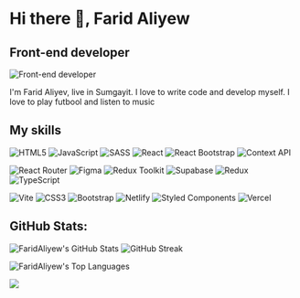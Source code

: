 # Hi there 👋, Farid Aliyew
## Front-end developer
![Front-end developer](https://i.pinimg.com/originals/88/4d/e8/884de81d29f37619ff17935475764213.jpg)

I'm Farid Aliyev, live in Sumgayit. I love to write code and develop myself. I love to play futbool and listen to music

## My skills

![HTML5](https://img.shields.io/badge/HTML5-E34F26?style=for-the-badge&logo=html5&logoColor=white)
![JavaScript](https://img.shields.io/badge/JavaScript-F7DF1E?style=for-the-badge&logo=javascript&logoColor=black)
![SASS](https://img.shields.io/badge/SASS-CC6699?style=for-the-badge&logo=sass&logoColor=white)
![React](https://img.shields.io/badge/React-61DAFB?style=for-the-badge&logo=react&logoColor=black)
![React Bootstrap](https://img.shields.io/badge/React_Bootstrap-7952B3?style=for-the-badge&logo=react-bootstrap&logoColor=white)
![Context API](https://img.shields.io/badge/Context_API-333333?style=for-the-badge&logo=react&logoColor=white)


![React Router](https://img.shields.io/badge/React--Router-CA4245?style=for-the-badge&logo=react-router&logoColor=white)
![Figma](https://img.shields.io/badge/Figma-F24E1E?style=for-the-badge&logo=figma&logoColor=white)
![Redux Toolkit](https://img.shields.io/badge/Redux_Toolkit-764ABC?style=for-the-badge&logo=redux&logoColor=white)
![Supabase](https://img.shields.io/badge/Supabase-3F8EFC?style=for-the-badge&logo=supabase&logoColor=white)
![Redux](https://img.shields.io/badge/Redux-764ABC?style=for-the-badge&logo=redux&logoColor=white)
![TypeScript](https://img.shields.io/badge/TypeScript-3178C6?style=for-the-badge&logo=typescript&logoColor=white)


![Vite](https://img.shields.io/badge/Vite-646CFF?style=for-the-badge&logo=vite&logoColor=white)
![CSS3](https://img.shields.io/badge/CSS3-1572B6?style=for-the-badge&logo=css3&logoColor=white)
![Bootstrap](https://img.shields.io/badge/Bootstrap-7952B3?style=for-the-badge&logo=bootstrap&logoColor=white)
![Netlify](https://img.shields.io/badge/Netlify-000000?style=for-the-badge&logo=netlify&logoColor=00C7B7)
![Styled Components](https://img.shields.io/badge/styled--components-DB7093?style=for-the-badge&logo=styled-components&logoColor=white)
![Vercel](https://img.shields.io/badge/Vercel-000000?style=for-the-badge&logo=vercel&logoColor=white)










## GitHub Stats:

<div>
  <img src="https://github-readme-stats.vercel.app/api?username=FaridAliyew&show_icons=true&theme=dark&count_private=true" alt="FaridAliyew's GitHub Stats" />
  <img src="https://streak-stats.demolab.com/?user=FaridAliyew&theme=dark&date_format=M%20j%5B%2C%20Y%5D" alt="GitHub Streak" />
</div>

![FaridAliyew's Top Languages](https://github-readme-stats.vercel.app/api/top-langs/?username=FaridAliyew&layout=compact&theme=dark)

[![](https://visitcount.itsvg.in/api?id=Farid&label=Profile%20Views&icon=0&pretty=false)](https://visitcount.itsvg.in)










